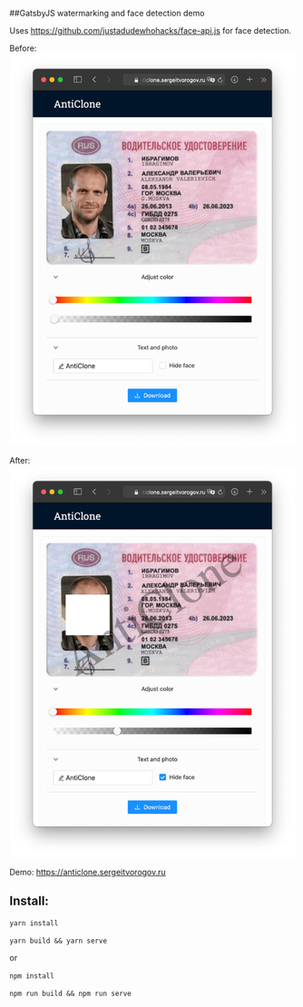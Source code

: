 ##GatsbyJS watermarking and face detection demo

Uses https://github.com/justadudewhohacks/face-api.js for face detection.

Before:
![before](./docs/before.jpg)

After:
![after](./docs/after.jpg)

Demo: https://anticlone.sergeitvorogov.ru

## Install:

`yarn install`

`yarn build && yarn serve`

or

`npm install`

`npm run build && npm run serve`